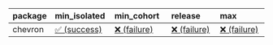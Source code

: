 <table>
<colgroup>
<col style="width: 1%" />
<col style="width: 24%" />
<col style="width: 24%" />
<col style="width: 24%" />
<col style="width: 24%" />
</colgroup>
<thead>
<tr class="header">
<th style="text-align: left;">package</th>
<th style="text-align: left;">min_isolated</th>
<th style="text-align: left;">min_cohort</th>
<th style="text-align: left;">release</th>
<th style="text-align: left;">max</th>
</tr>
</thead>
<tbody>
<tr class="odd">
<td style="text-align: left;">chevron</td>
<td
style="text-align: left;"><a href="https://github.com/insightsengineering/chevron/actions/runs/8406676040/job/23020804119">✅
(success)</a></td>
<td
style="text-align: left;"><a href="https://github.com/insightsengineering/chevron/actions/runs/8406676040/job/23020804190">❌
(failure)</a></td>
<td
style="text-align: left;"><a href="https://github.com/insightsengineering/chevron/actions/runs/8406676040/job/23020803930">❌
(failure)</a></td>
<td
style="text-align: left;"><a href="https://github.com/insightsengineering/chevron/actions/runs/8406676040/job/23020804042">❌
(failure)</a></td>
</tr>
</tbody>
</table>
